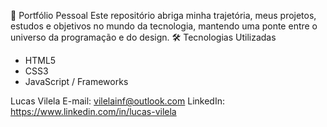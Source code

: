 🧾 Portfólio Pessoal
Este repositório abriga minha trajetória, meus projetos, estudos e objetivos no mundo da tecnologia, mantendo uma ponte entre o universo da programação e do design.
🛠️ Tecnologias Utilizadas
- HTML5
- CSS3
- JavaScript / Frameworks

Lucas Vilela
E-mail: vilelainf@outlook.com
LinkedIn: https://www.linkedin.com/in/lucas-vilela
